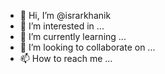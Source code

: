 - 👋 Hi, I’m @israrkhanik
- 👀 I’m interested in ...
- 🌱 I’m currently learning ...
- 💞️ I’m looking to collaborate on ...
- 📫 How to reach me ...

<!---
israrkhanik/israrkhanik is a ✨ special ✨ repository because its `README.md` (this file) appears on your GitHub profile.
You can click the Preview link to take a look at your changes.
--->
